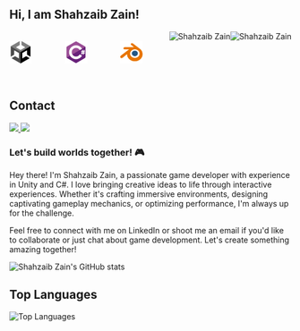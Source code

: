 ## Hi, I am Shahzaib Zain! 
 <img align="right" height="140em" alt="Shahzaib Zain" src="http://studiopixel.in/wp-content/uploads/2017/11/18a4949fc9c8067172d3b96e302e7097.gif"> <img align="right" height="140em" alt="Shahzaib Zain" src="https://media.giphy.com/media/l44Qqz6gO6JiVV3pu/giphy.gif">

   <!--  <div>
  <a href="https://github.com/ShahzaibZain">
<img align="center" height="170" src="https://github-readme-stats.vercel.app/api/top-langs/?username=shahzaibzain&layout=compact&langs_count=16&theme=dracula"/>
  <img align="center" src="https://github-readme-stats.vercel.app/api?username=shahzaibzain&show_icons=true&theme=dracula&include_all_commits=true&count_private=true&hide=issues"/>
</div>
 
 ## Skills-->
<div style="display: inline_block">

 <br>
  <img height="40" align="center" alt="Unity" height="30" width="40" src="https://raw.githubusercontent.com/devicons/devicon/master/icons/unity/unity-original.svg">
 &nbsp;&nbsp;&nbsp;&nbsp;&nbsp;&nbsp;&nbsp;&nbsp;&nbsp;&nbsp;&nbsp;&nbsp;&nbsp;
  <img height="40" align="center" alt="CSharp" height="30" width="40" src="https://raw.githubusercontent.com/devicons/devicon/master/icons/csharp/csharp-original.svg">
 &nbsp;&nbsp;&nbsp;&nbsp;&nbsp;&nbsp;&nbsp;&nbsp;&nbsp;&nbsp;&nbsp;&nbsp;&nbsp;
  <img height="40" align="center" alt="Blender" height="30" width="40" src="https://raw.githubusercontent.com/devicons/devicon/master/icons/blender/blender-original.svg">
 &nbsp;&nbsp;&nbsp;&nbsp;&nbsp;&nbsp;&nbsp;&nbsp;&nbsp;&nbsp;&nbsp;&nbsp;&nbsp;
</div>
  </n>
</br>

## Contact 
<div> 
  <a href="https://www.linkedin.com/in/ShahzaibZain" target="_blank">
    <img src="https://img.shields.io/badge/-Connect%20with%20me%20on%20LinkedIn-blue?style=for-the-badge&logo=linkedin&logoColor=white" target="_blank">
  </a> 
  <a href="mailto:shahzaibzain290600@gmail.com">
    <img src="https://img.shields.io/badge/-Shoot%20me%20an%20Email-red?style=for-the-badge&logo=gmail&logoColor=white" target="_blank">
  </a>
</div>

<div style="margin-top: 20px;">
  <h3>Let's build worlds together! 🎮</h3>
  <p>Hey there! I'm Shahzaib Zain, a passionate game developer with experience in Unity and C#. I love bringing creative ideas to life through interactive experiences. Whether it's crafting immersive environments, designing captivating gameplay mechanics, or optimizing performance, I'm always up for the challenge.</p>
  <p>Feel free to connect with me on LinkedIn or shoot me an email if you'd like to collaborate or just chat about game development. Let's create something amazing together!</p>
</div>


![Shahzaib Zain's GitHub stats](https://github-readme-stats.vercel.app/api?username=ShahzaibZain&show_icons=true&theme=radical)

## Top Languages

![Top Languages](https://github-readme-stats.vercel.app/api/top-langs/?username=ShahzaibZain&layout=compact&theme=radical)


<!--<details>
  <summary>:zap: GitHub Stats</summary>

  <img align="left" alt="Rashid's GitHub Stats" src="https://github-readme-stats.vercel.app/api?username=shahzaibzain&show_icons=true&hide_border=true" />

</details>
<details>
  <summary>:zap: Most Used Languages</summary>

<img align="left" alt="Rashid's GitHub Top Languages" src="https://github-readme-stats.vercel.app/api/top-langs/?username=shahzaibzain" />

</details>-->
